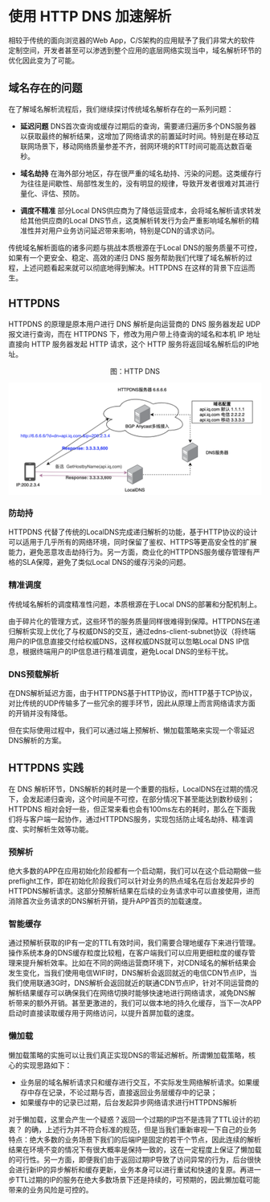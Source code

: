 # 使用 HTTP DNS 加速解析

相较于传统的面向浏览器的Web App，C/S架构的应用赋予了我们非常大的软件定制空间，开发者甚至可以渗透到整个应用的底层网络实现当中，域名解析环节的优化因此变为了可能。

## 域名存在的问题

在了解域名解析流程后，我们继续探讨传统域名解析存在的一系列问题：

- **延迟问题** DNS首次查询或缓存过期后的查询，需要递归遍历多个DNS服务器以获取最终的解析结果，这增加了网络请求的前置延时时间。特别是在移动互联网场景下，移动网络质量参差不齐，弱网环境的RTT时间可能高达数百毫秒。

- **域名劫持** 在海外部分地区，存在很严重的域名劫持、污染的问题。这类缓存行为往往是间歇性、局部性发生的，没有明显的规律，导致开发者很难对其进行量化、评估、预防。

- **调度不精准** 部分Local DNS供应商为了降低运营成本，会将域名解析请求转发给其他供应商的Local DNS节点，这类解析转发行为会严重影响域名解析的精准性并对用户业务访问延迟带来影响，特别是CDN的请求访问。


传统域名解析面临的诸多问题与挑战本质根源在于Local DNS的服务质量不可控，如果有一个更安全、稳定、高效的递归 DNS 服务帮助我们代理了域名解析的过程，上述问题看起来就可以彻底地得到解决。HTTPDNS 在这样的背景下应运而生。

## HTTPDNS

HTTPDNS 的原理是原本用户进行 DNS 解析是向运营商的 DNS 服务器发起 UDP 报文进行查询，而在 HTTPDNS 下，修改为用户带上待查询的域名和本机 IP 地址直接向 HTTP 服务器发起 HTTP 请求，这个 HTTP 服务将返回域名解析后的IP地址。

<div  align="center">
	<p>图：HTTP DNS</p>
	<img src="../assets/httpdns.png" width = "520"  align=center />
</div>


### 防劫持

HTTPDNS 代替了传统的LocalDNS完成递归解析的功能，基于HTTP协议的设计可以适用于几乎所有的网络环境，同时保留了鉴权、HTTPS等更高安全性的扩展能力，避免恶意攻击劫持行为。另一方面，商业化的HTTPDNS服务缓存管理有严格的SLA保障，避免了类似Local DNS的缓存污染的问题。

### 精准调度

传统域名解析的调度精准性问题，本质根源在于Local DNS的部署和分配机制上。

由于碎片化的管理方式，这些环节的服务质量同样很难得到保障。HTTPDNS在递归解析实现上优化了与权威DNS的交互，通过edns-client-subnet协议（将终端用户的IP信息直接交付给权威DNS，这样权威DNS就可以忽略Local DNS IP信息，根据终端用户的IP信息进行精准调度，避免Local DNS的坐标干扰。

### DNS预载解析

在DNS解析延迟方面，由于HTTPDNS基于HTTP协议，而HTTP基于TCP协议，对比传统的UDP传输多了一些冗余的握手环节，因此从原理上而言网络请求方面的开销并没有降低。

但在实际使用过程中，我们可以通过端上预解析、懒加载策略来实现一个零延迟 DNS解析的方案。


## HTTPDNS 实践

在 DNS 解析环节，DNS解析的耗时是一个重要的指标，LocalDNS在过期的情况下，会发起递归查询，这个时间是不可控，在部分情况下甚至能达到数秒级别； HTTPDNS 相对会好一些，但正常来看也会有100ms左右的耗时，那么在下面我们将与客户端一起协作，通过HTTPDNS服务，实现包括防止域名劫持、精准调度、实时解析生效等功能。

### 预解析

绝大多数的APP在应用初始化阶段都有一个启动期，我们可以在这个启动期做一些preflight工作，即在初始化阶段我们可以针对业务的热点域名在后台发起异步的HTTPDNS解析请求。这部分预解析结果在后续的业务请求中可以直接使用，进而消除首次业务请求的DNS解析开销，提升APP首页的加载速度。

### 智能缓存

通过预解析获取的IP有一定的TTL有效时间，我们需要合理地缓存下来进行管理。操作系统本身的DNS缓存粒度比较粗，在客户端我们可以应用更细粒度的缓存管理来提升解析效率。比如在不同的网络运营商环境下，对CDN域名的解析结果会发生变化，当我们使用电信WIFI时，DNS解析会返回就近的电信CDN节点IP，当我们使用联通3G时，DNS解析会返回就近的联通CDN节点IP，针对不同运营商的解析结果缓存可以确保我们在网络切换时能够快速地进行网络请求，减免DNS解析带来的额外开销。甚至更激进的，我们可以做本地的持久化缓存，当下一次APP启动时直接读取缓存用于网络访问，以提升首屏加载的速度。

### 懒加载

懒加载策略的实施可以让我们真正实现DNS的零延迟解析。所谓懒加载策略，核心的实现思路如下：

- 业务层的域名解析请求只和缓存进行交互，不实际发生网络解析请求。如果缓存中存在记录，不论过期与否，直接返回业务层缓存中的记录；
- 如果缓存中的记录已过期，后台发起异步网络请求进行HTTPDNS解析

对于懒加载，这里会产生一个疑惑？返回一个过期的IP岂不是违背了TTL设计的初衷？ 的确，上述行为并不符合标准的规范，但是当我们重新审视一下自己的业务特点：绝大多数的业务场景下我们的后端IP是固定的若干个节点，因此连续的解析结果在环境不变的情况下有很大概率是保持一致的，这在一定程度上保证了懒加载的可行性。另一方面，即便我们由于返回过期IP导致了访问异常的行为，后台很快会进行新IP的异步解析和缓存更新，业务本身可以进行重试和快速的复原。再进一步TTL过期的IP的服务在绝大多数场景下还是持续的，可预期的，因此懒加载可能带来的业务风险是可控的。
